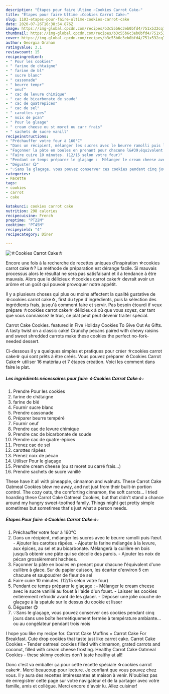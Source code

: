 ```yaml
---
description: "Étapes pour faire Ultime ☆Cookies Carrot Cake☆"
title: "Étapes pour faire Ultime ☆Cookies Carrot Cake☆"
slug: 1103-etapes-pour-faire-ultime-cookies-carrot-cake
date: 2020-07-26T16:38:54.876Z
image: https://img-global.cpcdn.com/recipes/b3c55b6c3eb0bfd4/751x532cq70/☆cookies-carrot-cake☆-photo-principale-de-la-recette.jpg
thumbnail: https://img-global.cpcdn.com/recipes/b3c55b6c3eb0bfd4/751x532cq70/☆cookies-carrot-cake☆-photo-principale-de-la-recette.jpg
cover: https://img-global.cpcdn.com/recipes/b3c55b6c3eb0bfd4/751x532cq70/☆cookies-carrot-cake☆-photo-principale-de-la-recette.jpg
author: Georgia Graham
ratingvalue: 3.1
reviewcount: 15
recipeingredient:
- " Pour les cookies"
- " farine de chtaigne"
- " farine de bl"
- " sucre blanc"
- " cassonade"
- " beurre tempr"
- " oeuf"
- " cac de levure chimique"
- " cac de bicarbonate de soude"
- " cac de quatrepices"
- " cac de sel"
- " carottes rpes"
- " noix de pcan"
- " Pour le glaage"
- " cream cheese ou st moret ou carr frais"
- " sachets de sucre vanill"
recipeinstructions:
- "Préchauffer votre four à 160°C"
- "Dans un récipient, mélanger les sucres avec le beurre ramolli puis l’œuf. Ajouter les carottes râpées. Ajouter la farine mélangée à la levure, aux épices, au sel et au bicarbonate. Mélangerà la cuillère en bois jusqu’à obtenir une pâte qui se décolle des parois. Ajouter les noix de pécan grossièrement hachées."
- "Façonner la pâte en boules en prenant pour chacune l&#39;équivalent d&#39;une cuillère à glace. Sur du papier cuisson, les écarter d&#39;environ 5 cm chacune et saupoudrer de fleur de sel"
- "Faire cuire 10 minutes. (12/15 selon votre four)"
- "Pendant ce temps préparer le glaçage :  Mélanger le cream cheese avec le sucre vanillé au fouet à l&#39;aide d&#39;un fouet. Laisser les cookies entièrement refroidir avant de les glacer. Déposer une jolie couche de glaçage à la spatule sur le dessus du cookie et lisser"
- "Déguster 😋"
- "💡Sans le glaçage, vous pouvez conserver ces cookies pendant cinq jours dans une boîte hermétiquement fermée à température ambiante... ou au congélateur pendant trois mois"
categories:
- Recette
tags:
- cookies
- carrot
- cake

katakunci: cookies carrot cake 
nutrition: 298 calories
recipecuisine: French
preptime: "PT22M"
cooktime: "PT45M"
recipeyield: "4"
recipecategory: Dîner

---
```



![☆Cookies Carrot Cake☆](https://img-global.cpcdn.com/recipes/b3c55b6c3eb0bfd4/751x532cq70/☆cookies-carrot-cake☆-photo-principale-de-la-recette.jpg)

Encore une fois à la recherche de recettes uniques d'inspiration ☆cookies carrot cake☆? La méthode de préparation est dérange facile. Si mauvais processus alors le résultat ne sera pas satisfaisant et il a tendance à être mauvais. Alors que le délicieux ☆cookies carrot cake☆ devrait avoir un arôme et un goût qui pouvoir provoquer notre appétit.

Il y a plusieurs choses qui plus ou moins affectent la qualité gustative de ☆cookies carrot cake☆, first du type d'ingrédients, puis la sélection des ingrédients frais, jusqu'à comment faire et servir. Pas besoin étourdi if veux prépare ☆cookies carrot cake☆ délicieux à où que vous soyez, car tant que vous connaissez le truc, ce plat peut peut devenir traiter spécial.

Carrot Cake Cookies. featured in Five Holiday Cookies To Give Out As Gifts. A tasty twist on a classic cake! Crunchy pecans paired with chewy raisins and sweet shredded carrots make these cookies the perfect no-fork-needed dessert.


Ci-dessous il y a quelques simples et pratiques pour créer ☆cookies carrot cake☆ qui sont prêts à être créés. Vous pouvez préparer ☆Cookies Carrot Cake☆ utiliser 16 matériau et 7 étapes création. Voici les comment dans faire le plat.

<!--inarticleads1-->

##### Les ingrédients nécessaires pour faire ☆Cookies Carrot Cake☆:

1. Prendre  Pour les cookies
1.   farine de châtaigne
1.   farine de blé
1. Fournir  sucre blanc
1. Prendre  cassonade
1. Préparer  beurre tempéré
1. Fournir  oeuf
1. Prendre  cac de levure chimique
1. Prendre  cac de bicarbonate de soude
1. Prendre  cac de quatre-épices
1. Prenez  cac de sel
1.   carottes râpées
1. Prenez  noix de pécan
1. Utiliser  Pour le glaçage
1. Prendre  cream cheese (ou st moret ou carré frais…)
1. Prendre  sachets de sucre vanillé


These have it all with pineapple, cinnamon and walnuts. These Carrot Cake Oatmeal Cookies blew me away, and not just from their built-in portion control. The cozy oats, the comforting cinnamon, the soft carrots… I tried hoarding these Carrot Cake Oatmeal Cookies, but that didn&#39;t stand a chance around my hungry sweet-toothed family. Things might get pretty simple sometimes but sometimes that&#39;s just what a person needs. 

<!--inarticleads2-->

##### Étapes Pour faire ☆Cookies Carrot Cake☆:

1. Préchauffer votre four à 160°C
1. Dans un récipient, mélanger les sucres avec le beurre ramolli puis l’œuf. - Ajouter les carottes râpées. - Ajouter la farine mélangée à la levure, aux épices, au sel et au bicarbonate. Mélangerà la cuillère en bois jusqu’à obtenir une pâte qui se décolle des parois. - Ajouter les noix de pécan grossièrement hachées.
1. Façonner la pâte en boules en prenant pour chacune l&#39;équivalent d&#39;une cuillère à glace. Sur du papier cuisson, les écarter d&#39;environ 5 cm chacune et saupoudrer de fleur de sel
1. Faire cuire 10 minutes. (12/15 selon votre four)
1. Pendant ce temps préparer le glaçage :  - Mélanger le cream cheese avec le sucre vanillé au fouet à l&#39;aide d&#39;un fouet. - Laisser les cookies entièrement refroidir avant de les glacer. - Déposer une jolie couche de glaçage à la spatule sur le dessus du cookie et lisser
1. Déguster 😋
1. 💡Sans le glaçage, vous pouvez conserver ces cookies pendant cinq jours dans une boîte hermétiquement fermée à température ambiante... ou au congélateur pendant trois mois


I hope you like my recipe for. Carrot Cake Muffins = Carrot Cake For Breakfast. Cute drop cookies that taste just like carrot cake. Carrot Cake Cookies - Tender oatmeal cookies filled with cinnamon, grated carrots and coconut, filled with cream cheese frosting. Healthy Carrot Cake Oatmeal Cookies - these skinny cookies don&#39;t taste healthy at all! 


Donc c'est va emballer ça pour cette recette spéciale ☆cookies carrot cake☆. Merci beaucoup pour lecture. Je confiant que vous pouvez chez vous. Il y aura des recettes  intéressantes at maison à venir. N'oubliez pas de enregistrer cette page sur votre navigateur et de la partager avec votre famille, amis et collègue. Merci encore d'avoir lu. Allez cuisiner!
